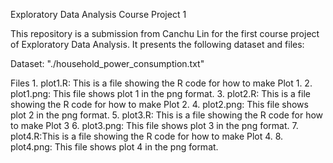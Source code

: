 Exploratory Data Analysis Course Project 1

This repository is a submission from Canchu Lin for the first course project of Exploratory Data Analysis. It presents the following dataset and files:

Dataset: "./household_power_consumption.txt"

Files
	1. plot1.R: This is a file showing the R code for how to make Plot 1.
	2. plot1.png: This file shows plot 1 in the png format.
	3. plot2.R: This is a file showing the R code for how to make Plot 2.
	4. plot2.png: This file shows plot 2 in the png format.
	5. plot3.R: This is a file showing the R code for how to make Plot 3
	6. plot3.png: This file shows plot 3 in the png format.
	7. plot4.R:This is a file showing the R code for how to make Plot 4.
	8. plot4.png: This file shows plot 4 in the png format.

	